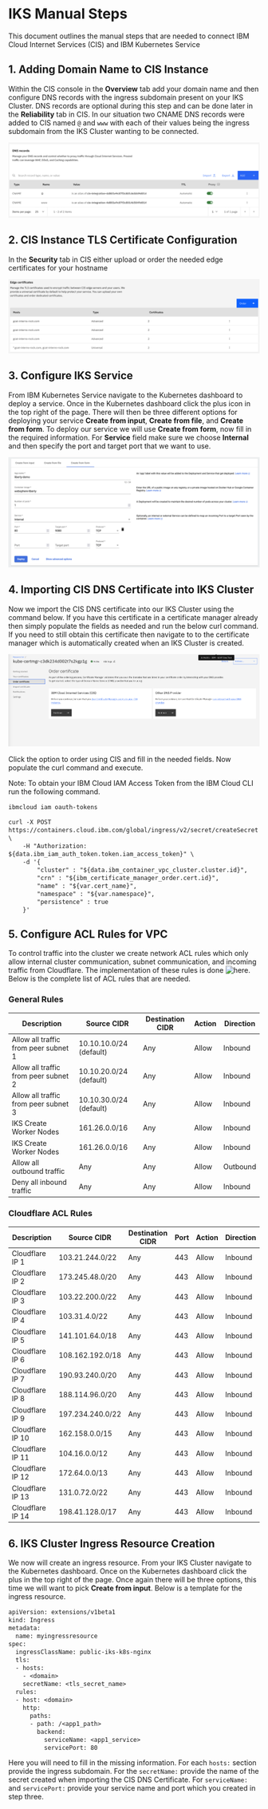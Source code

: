 # IKS Manual Steps
This document outlines the manual steps that are needed to connect IBM Cloud Internet Services (CIS) and IBM Kubernetes Service

## 1. Adding Domain Name to CIS Instance
Within the CIS console in the **Overview** tab add your domain name and then configure DNS records with the ingress subdomain present on your IKS Cluster. DNS records are optional during this step and can be done later in the **Reliability** tab in CIS. In our situation two CNAME DNS records were added to CIS named `@` and `www` with each of their values being the ingress subdomain from the IKS Cluster wanting to be connected.

![DNS Records in CIS Console](./images/dns-records-iks.png)

## 2. CIS Instance TLS Certificate Configuration
In the **Security** tab in CIS either upload or order the needed edge certificates for your hostname

![Edge Certificates](./images/edge-certificates.png)

## 3. Configure IKS Service
From IBM Kubernetes Service navigate to the Kubernetes dashboard to deploy a service. Once in the Kubernetes dashboard click the plus icon in the top right of the page. There will then be three different options for deploying your service **Create from input**, **Create from file**, and **Create from form**. To deploy our service we will use **Create from form**, now fill in the required information. For **Service** field make sure we choose **Internal** and then specify the port and target port that we want to use.

![Internal IKS Service](./images/iks-service.png)

## 4. Importing CIS DNS Certificate into IKS Cluster
Now we import the CIS DNS certificate into our IKS Cluster using the command below. If you have this certificate in a certificate manager already then simply populate the fields as needed and run the below curl command. If you need to still obtain this certificate then navigate to to the certificate manager which is automatically created when an IKS Cluster is created.

![IKS Certificate Manager](./images/iks-cert-manager.png)

Click the option to order using CIS and fill in the needed fields. Now populate the curl command and execute.

Note: To obtain your IBM Cloud IAM Access Token from the IBM Cloud CLI run the following command.
```
ibmcloud iam oauth-tokens
```

```
curl -X POST https://containers.cloud.ibm.com/global/ingress/v2/secret/createSecret \
    -H "Authorization: ${data.ibm_iam_auth_token.token.iam_access_token}" \
    -d '{
        "cluster" : "${data.ibm_container_vpc_cluster.cluster.id}",
        "crn" : "${ibm_certificate_manager_order.cert.id}",
        "name" : "${var.cert_name}",
        "namespace" : "${var.namespace}",
        "persistence" : true
    }'
```

## 5. Configure ACL Rules for VPC
To control traffic into the cluster we create network ACL rules which only allow internal cluster communication, subnet communication, and incoming traffic from Cloudflare. The implementation of these rules is done ![here](https://cloud.ibm.com/vpc-ext/network/acl). Below is the complete list of ACL rules that are needed.

### General Rules

Description                           | Source CIDR             | Destination CIDR | Action | Direction
--------------------------------------|-------------------------|------------------|--------|-----------
Allow all traffic from peer subnet 1  | 10.10.10.0/24 (default) | Any              | Allow  | Inbound
Allow all traffic from peer subnet 2  | 10.10.20.0/24 (default) | Any              | Allow  | Inbound
Allow all traffic from peer subnet 3  | 10.10.30.0/24 (default) | Any              | Allow  | Inbound
IKS Create Worker Nodes               | 161.26.0.0/16           | Any              | Allow  | Inbound
IKS Create Worker Nodes               | 161.26.0.0/16           | Any              | Allow  | Inbound
Allow all outbound traffic            | Any                     | Any              | Allow  | Outbound
Deny all inbound traffic              | Any                     | Any              | Allow  | Inbound

### Cloudflare ACL Rules

Description                           | Source CIDR             | Destination CIDR | Port | Action | Direction
--------------------------------------|-------------------------|------------------|------|--------|-----------
Cloudflare IP 1                       | 103.21.244.0/22         | Any              | 443  | Allow  | Inbound
Cloudflare IP 2                       | 173.245.48.0/20         | Any              | 443  | Allow  | Inbound
Cloudflare IP 3                       | 103.22.200.0/22         | Any              | 443  | Allow  | Inbound
Cloudflare IP 4                       | 103.31.4.0/22           | Any              | 443  | Allow  | Inbound
Cloudflare IP 5                       | 141.101.64.0/18         | Any              | 443  | Allow  | Inbound
Cloudflare IP 6                       | 108.162.192.0/18        | Any              | 443  | Allow  | Inbound
Cloudflare IP 7                       | 190.93.240.0/20         | Any              | 443  | Allow  | Inbound
Cloudflare IP 8                       | 188.114.96.0/20         | Any              | 443  | Allow  | Inbound
Cloudflare IP 9                       | 197.234.240.0/22        | Any              | 443  | Allow  | Inbound
Cloudflare IP 10                      | 162.158.0.0/15          | Any              | 443  | Allow  | Inbound
Cloudflare IP 11                      | 104.16.0.0/12           | Any              | 443  | Allow  | Inbound
Cloudflare IP 12                      | 172.64.0.0/13           | Any              | 443  | Allow  | Inbound
Cloudflare IP 13                      | 131.0.72.0/22           | Any              | 443  | Allow  | Inbound
Cloudflare IP 14                      | 198.41.128.0/17         | Any              | 443  | Allow  | Inbound

## 6. IKS Cluster Ingress Resource Creation
We now will create an ingress resource. From your IKS Cluster navigate to the Kubernetes dashboard. Once on the Kubernetes dashboard click the plus in the top right of the page. Once again there will be three options, this time we will want to pick **Create from input**. Below is a template for the ingress resource.

```
apiVersion: extensions/v1beta1  
kind: Ingress  
metadata:  
  name: myingressresource  
spec:
  ingressClassName: public-iks-k8s-nginx
  tls:  
  - hosts:  
    - <domain>  
    secretName: <tls_secret_name>  
  rules:  
  - host: <domain>  
    http:  
      paths:  
      - path: /<app1_path>  
        backend:  
          serviceName: <app1_service>  
          servicePort: 80
```
Here you will need to fill in the missing information. For each `hosts:` section provide the ingress subdomain. For the `secretName:` provide the name of the secret created when importing the CIS DNS Certificate. For `serviceName:` and `servicePort:` provide your service name and port which you created in step three.
